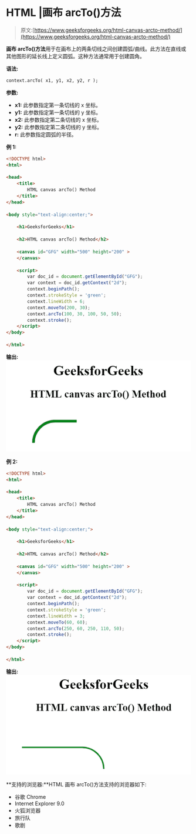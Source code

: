 # HTML |画布 arcTo()方法

> 原文:[https://www.geeksforgeeks.org/html-canvas-arcto-method/](https://www.geeksforgeeks.org/html-canvas-arcto-method/)

**画布 arcTo()方法**用于在画布上的两条切线之间创建圆弧/曲线。此方法在直线或其他图形的延长线上定义圆弧。这种方法通常用于创建圆角。

**语法:**

```html
context.arcTo( x1, y1, x2, y2, r );
```

**参数:**

*   **x1:** 此参数指定第一条切线的 x 坐标。
*   **y1:** 此参数指定第一条切线的 y 坐标。
*   **x2:** 此参数指定第二条切线的 x 坐标。
*   **y2:** 此参数指定第二条切线的 y 坐标。
*   **r:** 此参数指定圆弧的半径。

**例 1:**

```html
<!DOCTYPE html>
<html>

<head>
    <title>
        HTML canvas arcTo() Method
    </title>
</head>

<body style="text-align:center;">

    <h1>GeeksforGeeks</h1>

    <h2>HTML canvas arcTo() Method</h2>

    <canvas id="GFG" width="500" height="200" >
    </canvas>

    <script>
        var doc_id = document.getElementById("GFG");
        var context = doc_id.getContext("2d");
        context.beginPath();
        context.strokeStyle = 'green';
        context.lineWidth = 6;
        context.moveTo(200, 30);
        context.arcTo(100, 30, 100, 50, 50);
        context.stroke();
    </script>
</body>

</html>
```

**输出:**
![](img/018d8c245fba4e3568f0a2a1ee7c40ed.png)

**例 2:**

```html
<!DOCTYPE html>
<html>

<head>
    <title>
        HTML canvas arcTo() Method
    </title>
</head>

<body style="text-align:center;">

    <h1>GeeksforGeeks</h1>

    <h2>HTML canvas arcTo() Method</h2>

    <canvas id="GFG" width="500" height="200" >
    </canvas>

    <script>
        var doc_id = document.getElementById("GFG");
        var context = doc_id.getContext("2d");
        context.beginPath();
        context.strokeStyle = 'green';
        context.lineWidth = 3;
        context.moveTo(60, 60);
        context.arcTo(250, 60, 250, 110, 50);
        context.stroke();
    </script>
</body>

</html>
```

**输出:**
![](img/56fa7138276d0c204677f964b3e4d018.png)

**支持的浏览器:**HTML 画布 arcTo()方法支持的浏览器如下:

*   谷歌 Chrome
*   Internet Explorer 9.0
*   火狐浏览器
*   旅行队
*   歌剧
